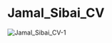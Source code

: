 # Jamal_Sibai_CV
![Jamal_Sibai_CV-1](https://user-images.githubusercontent.com/89388012/144407634-bf84266f-ddea-4ba3-9997-ac0f93d9e25c.png)

